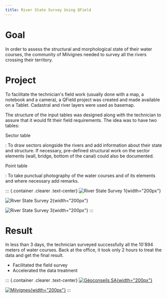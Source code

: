```yaml
---
title: River State Survey Using QField
---
```


Goal
====

In order to assess the structural and morphological state of their water
courses, the community of Milvignes needed to survey all the rivers
crossing their territory.

Project
=======

To facilitate the technician's field work (usually done with a map, a
notebook and a camera), a QField project was created and made available
on a Tablet. Cadastral and river layers were used as basemap.

The structure of the input tables was designed along with the technician
to assure that it would fit their field requirements. The idea was to
have two tables:

Sector table

:   To draw sectors alongside the rivers and add information about their
    state and structure. If necessary, pre-defined structural work on
    the sector elements (wall, bridge, bottom of the canal) could also
    be documented.

Point table

:   To take punctual photography of the water courses and of its
    elements and where necessary add remarks.

::: {.container .clearer .text-center}
![River State Survey 1](/images/river-state-survey1.png){width="200px"}

![River State Survey 2](/images/river-state-survey2.png){width="200px"}

![River State Survey 3](/images/river-state-survey3.jpg){width="200px"}
:::

Result
======

In less than 3 days, the technician surveyed successfully all the 10'894
meters of water courses. Back at the office, it took only 2 hours to
treat the data and get the final result.

-   Facilitated the field survey
-   Accelerated the data treatment

::: {.container .clearer .text-center}
[![Géoconseils SA](/images/logo_geoconseils.png){width="200px"}](http://www.geoconseils.ch)

[![Milvignes](/images/logo_milvignes.png){width="200px"}](http://http://www.milvignes.ch/)
:::
